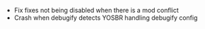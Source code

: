 - Fix fixes not being disabled when there is a mod conflict
- Crash when debugify detects YOSBR handling debugify config
